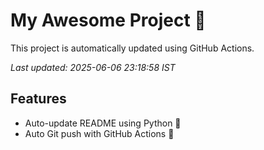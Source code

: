 # My Awesome Project 🚀

This project is automatically updated using GitHub Actions.

_Last updated: 2025-06-06 23:18:58 IST_

## Features
- Auto-update README using Python 🐍
- Auto Git push with GitHub Actions 🤖
